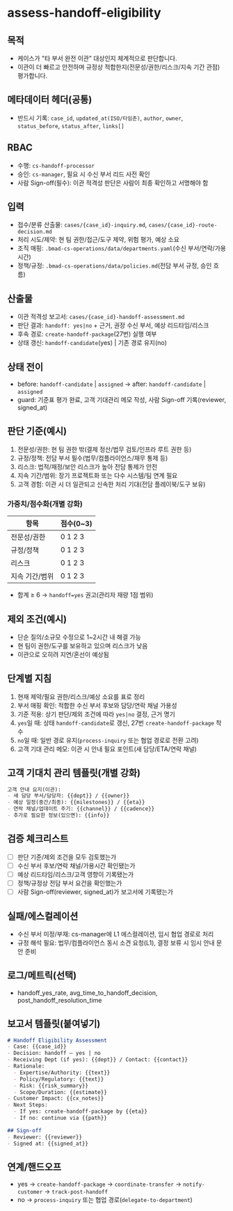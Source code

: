 # assess-handoff-eligibility

## 목적
- 케이스가 "타 부서 완전 이관" 대상인지 체계적으로 판단합니다.
- 이관이 더 빠르고 안전하며 규정상 적합한지(전문성/권한/리스크/지속 기간 관점) 평가합니다.

## 메타데이터 헤더(공통)
- 반드시 기록: `case_id`, `updated_at(ISO/타임존)`, `author`, `owner`, `status_before`, `status_after`, `links[]`

## RBAC
- 수행: `cs-handoff-processor`
- 승인: `cs-manager`, 필요 시 수신 부서 리드 사전 확인
- 사람 Sign-off(필수): 이관 적격성 판단은 사람이 최종 확인하고 서명해야 함

## 입력
- 접수/분류 산출물: `cases/{case_id}-inquiry.md`, `cases/{case_id}-route-decision.md`
- 처리 시도/제약: 현 팀 권한/접근/도구 제약, 위험 평가, 예상 소요
- 조직 매핑: `.bmad-cs-operations/data/departments.yaml`(수신 부서/연락/가용시간)
- 정책/규정: `.bmad-cs-operations/data/policies.md`(전담 부서 규정, 승인 흐름)

## 산출물
- 이관 적격성 보고서: `cases/{case_id}-handoff-assessment.md`
- 판단 결과: `handoff: yes|no` + 근거, 권장 수신 부서, 예상 리드타임/리스크
- 후속 경로: `create-handoff-package`(27번) 실행 여부
- 상태 갱신: `handoff-candidate`(yes) | 기존 경로 유지(no)

## 상태 전이
- before: `handoff-candidate` | `assigned` → after: `handoff-candidate` | `assigned`
- guard: 기준표 평가 완료, 고객 기대관리 메모 작성, 사람 Sign-off 기록(reviewer, signed_at)

## 판단 기준(예시)
1) 전문성/권한: 현 팀 권한 밖(결제 정산/법무 검토/인프라 루트 권한 등)
2) 규정/정책: 전담 부서 필수(법무/컴플라이언스/재무 통제 등)
3) 리스크: 법적/재정/보안 리스크가 높아 전담 통제가 안전
4) 지속 기간/범위: 장기 프로젝트화 또는 다수 시스템/팀 연계 필요
5) 고객 경험: 이관 시 더 일관되고 신속한 처리 기대(전담 플레이북/도구 보유)

### 가중치/점수화(개별 강화)
| 항목 | 점수(0~3) |
|---|---|
| 전문성/권한 | 0 1 2 3 |
| 규정/정책 | 0 1 2 3 |
| 리스크 | 0 1 2 3 |
| 지속 기간/범위 | 0 1 2 3 |
- 합계 ≥ 6 → `handoff=yes` 권고(관리자 재량 1점 범위)

## 제외 조건(예시)
- 단순 질의/소규모 수정으로 1~2시간 내 해결 가능
- 현 팀이 권한/도구를 보유하고 있으며 리스크가 낮음
- 이관으로 오히려 지연/혼선이 예상됨

## 단계별 지침
1) 현재 제약/필요 권한/리스크/예상 소요를 표로 정리
2) 부서 매핑 확인: 적합한 수신 부서 후보와 담당/연락 채널 가용성
3) 기준 적용: 상기 판단/제외 조건에 따라 `yes|no` 결정, 근거 명기
4) `yes`일 때: 상태 `handoff-candidate`로 갱신, 27번 `create-handoff-package` 착수
5) `no`일 때: 일반 경로 유지(`process-inquiry` 또는 협업 경로로 전환 고려)
6) 고객 기대 관리 메모: 이관 시 안내 필요 포인트(새 담당/ETA/연락 채널)

## 고객 기대치 관리 템플릿(개별 강화)
```markdown
고객 안내 요지(이관):
- 새 담당 부서/담당자: {{dept}} / {{owner}}
- 예상 일정(중간/최종): {{milestones}} / {{eta}}
- 연락 채널/업데이트 주기: {{channel}} / {{cadence}}
- 추가로 필요한 정보(있으면): {{info}}
```

## 검증 체크리스트
- [ ] 판단 기준/제외 조건을 모두 검토했는가
- [ ] 수신 부서 후보/연락 채널/가용시간 확인됐는가
- [ ] 예상 리드타임/리스크/고객 영향이 기록됐는가
- [ ] 정책/규정상 전담 부서 요건을 확인했는가
- [ ] 사람 Sign-off(reviewer, signed_at)가 보고서에 기록됐는가

## 실패/에스컬레이션
- 수신 부서 미정/부재: cs-manager에 L1 에스컬레이션, 임시 협업 경로로 처리
- 규정 해석 필요: 법무/컴플라이언스 동시 소견 요청(L1), 결정 보류 시 임시 안내 문안 준비

## 로그/메트릭(선택)
- handoff_yes_rate, avg_time_to_handoff_decision, post_handoff_resolution_time

## 보고서 템플릿(붙여넣기)
```markdown
# Handoff Eligibility Assessment
- Case: {{case_id}}
- Decision: handoff — yes | no
- Receiving Dept (if yes): {{dept}} / Contact: {{contact}}
- Rationale:
  - Expertise/Authority: {{text}}
  - Policy/Regulatory: {{text}}
  - Risk: {{risk_summary}}
  - Scope/Duration: {{estimate}}
- Customer Impact: {{cx_notes}}
- Next Steps:
  - If yes: create-handoff-package by {{eta}}
  - If no: continue via {{path}}

## Sign-off
- Reviewer: {{reviewer}}
- Signed at: {{signed_at}}
```

## 연계/핸드오프
- yes → `create-handoff-package` → `coordinate-transfer` → `notify-customer` → `track-post-handoff`
- no → `process-inquiry` 또는 협업 경로(`delegate-to-department`)
